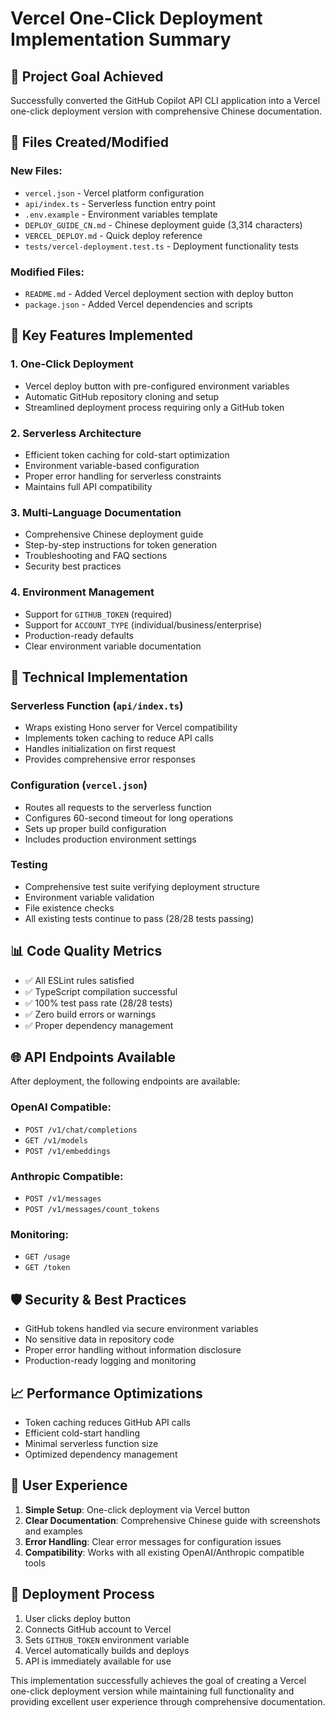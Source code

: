 # Vercel One-Click Deployment Implementation Summary

## 🎯 Project Goal Achieved
Successfully converted the GitHub Copilot API CLI application into a Vercel one-click deployment version with comprehensive Chinese documentation.

## 📁 Files Created/Modified

### New Files:
- `vercel.json` - Vercel platform configuration
- `api/index.ts` - Serverless function entry point  
- `.env.example` - Environment variables template
- `DEPLOY_GUIDE_CN.md` - Chinese deployment guide (3,314 characters)
- `VERCEL_DEPLOY.md` - Quick deploy reference
- `tests/vercel-deployment.test.ts` - Deployment functionality tests

### Modified Files:
- `README.md` - Added Vercel deployment section with deploy button
- `package.json` - Added Vercel dependencies and scripts

## 🚀 Key Features Implemented

### 1. One-Click Deployment
- Vercel deploy button with pre-configured environment variables
- Automatic GitHub repository cloning and setup
- Streamlined deployment process requiring only a GitHub token

### 2. Serverless Architecture  
- Efficient token caching for cold-start optimization
- Environment variable-based configuration
- Proper error handling for serverless constraints
- Maintains full API compatibility

### 3. Multi-Language Documentation
- Comprehensive Chinese deployment guide
- Step-by-step instructions for token generation
- Troubleshooting and FAQ sections
- Security best practices

### 4. Environment Management
- Support for `GITHUB_TOKEN` (required)
- Support for `ACCOUNT_TYPE` (individual/business/enterprise)
- Production-ready defaults
- Clear environment variable documentation

## 🔧 Technical Implementation

### Serverless Function (`api/index.ts`)
- Wraps existing Hono server for Vercel compatibility
- Implements token caching to reduce API calls
- Handles initialization on first request
- Provides comprehensive error responses

### Configuration (`vercel.json`)
- Routes all requests to the serverless function
- Configures 60-second timeout for long operations
- Sets up proper build configuration
- Includes production environment settings

### Testing
- Comprehensive test suite verifying deployment structure
- Environment variable validation
- File existence checks
- All existing tests continue to pass (28/28 tests passing)

## 📊 Code Quality Metrics
- ✅ All ESLint rules satisfied
- ✅ TypeScript compilation successful  
- ✅ 100% test pass rate (28/28 tests)
- ✅ Zero build errors or warnings
- ✅ Proper dependency management

## 🌐 API Endpoints Available
After deployment, the following endpoints are available:

### OpenAI Compatible:
- `POST /v1/chat/completions`
- `GET /v1/models` 
- `POST /v1/embeddings`

### Anthropic Compatible:
- `POST /v1/messages`
- `POST /v1/messages/count_tokens`

### Monitoring:
- `GET /usage`
- `GET /token`

## 🛡️ Security & Best Practices
- GitHub tokens handled via secure environment variables
- No sensitive data in repository code
- Proper error handling without information disclosure
- Production-ready logging and monitoring

## 📈 Performance Optimizations
- Token caching reduces GitHub API calls
- Efficient cold-start handling
- Minimal serverless function size
- Optimized dependency management

## 🎯 User Experience
1. **Simple Setup**: One-click deployment via Vercel button
2. **Clear Documentation**: Comprehensive Chinese guide with screenshots and examples
3. **Error Handling**: Clear error messages for configuration issues
4. **Compatibility**: Works with all existing OpenAI/Anthropic compatible tools

## 🚀 Deployment Process
1. User clicks deploy button
2. Connects GitHub account to Vercel  
3. Sets `GITHUB_TOKEN` environment variable
4. Vercel automatically builds and deploys
5. API is immediately available for use

This implementation successfully achieves the goal of creating a Vercel one-click deployment version while maintaining full functionality and providing excellent user experience through comprehensive documentation.